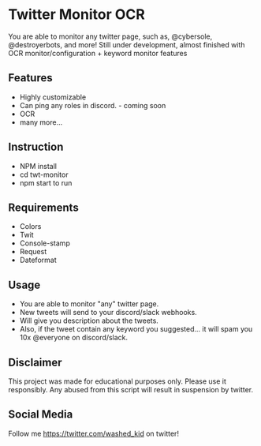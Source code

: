 # Twitter Monitor OCR

You are able to monitor any twitter page, such as, @cybersole, @destroyerbots, and more!
Still under development, almost finished with OCR monitor/configuration + keyword monitor features

## Features

- Highly customizable
- Can ping any roles in discord. - coming soon
- OCR
- many more...

## Instruction

- NPM install
- cd twt-monitor
- npm start to run

## Requirements

- Colors
- Twit
- Console-stamp
- Request
- Dateformat

## Usage

- You are able to monitor "any" twitter page.
- New tweets will send to your discord/slack webhooks.
- Will give you description about the tweets.
- Also, if the tweet contain any keyword you suggested... it will spam you 10x @everyone on discord/slack.

## Disclaimer

This project was made for educational purposes only. Please use it responsibly. Any abused from this script will result in suspension by twitter.

## Social Media

Follow me https://twitter.com/washed_kid on twitter!
